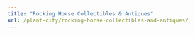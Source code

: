 ```yaml
---
title: "Rocking Horse Collectibles & Antiques"
url: /plant-city/rocking-horse-collectibles-and-antiques/
---
```

